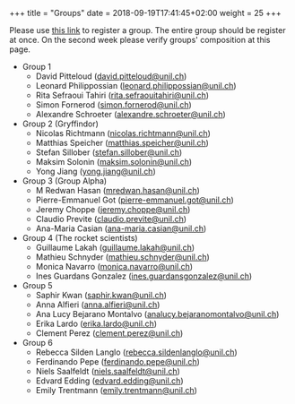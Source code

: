 +++
title = "Groups"
date =  2018-09-19T17:41:45+02:00
weight = 25
+++

Please use [this link](https://docs.google.com/forms/d/e/1FAIpQLSdQNZjeMYQvU9_WFlAeVZoGV-NtDPH0bVnzqr020s0JzIP9wQ/viewform) to register a group. The entire group should be register at once. On the second week please verify groups' composition at this page.


* Group 1
    - David Pitteloud (<david.pitteloud@unil.ch>)
    - Leonard Philippossian (<leonard.philippossian@unil.ch>)
    - Rita Sefraoui Tahiri (<rita.sefraouitahiri@unil.ch>)
    - Simon Fornerod (<simon.fornerod@unil.ch>)
    - Alexandre Schroeter (<alexandre.schroeter@unil.ch>)
* Group 2 (Gryffindor)
    - Nicolas Richtmann (<nicolas.richtmann@unil.ch>)
    - Matthias Speicher (<matthias.speicher@unil.ch>)
    - Stefan Sillober (<stefan.sillober@unil.ch>)
    - Maksim Solonin (<maksim.solonin@unil.ch>)
    - Yong Jiang (<yong.jiang@unil.ch>)
* Group 3 (Group Alpha)
    - M Redwan Hasan (<mredwan.hasan@unil.ch>)
    - Pierre-Emmanuel Got (<pierre-emmanuel.got@unil.ch>)
    - Jeremy Choppe (<jeremy.choppe@unil.ch>)
    - Claudio Previte (<claudio.previte@unil.ch>)
    - Ana-Maria Casian (<ana-maria.casian@unil.ch>)
* Group 4 (The rocket scientists)
    - Guillaume Lakah (<guillaume.lakah@unil.ch>)
    - Mathieu Schnyder (<mathieu.schnyder@unil.ch>)
    - Monica Navarro (<monica.navarro@unil.ch>)
    - Ines Guardans Gonzalez (<ines.guardansgonzalez@unil.ch>)
* Group 5
    - Saphir Kwan (<saphir.kwan@unil.ch>)
    - Anna Alfieri (<anna.alfieri@unil.ch>)
    - Ana Lucy Bejarano Montalvo (<analucy.bejaranomontalvo@unil.ch>)
    - Erika Lardo (<erika.lardo@unil.ch>)
    - Clement Perez (<clement.perez@unil.ch>)
* Group 6 
    - Rebecca Silden Langlo (<rebecca.sildenlanglo@unil.ch>)
    - Ferdinando Pepe (<ferdinando.pepe@unil.ch>)
    - Niels Saalfeldt (<niels.saalfeldt@unil.ch>)
    - Edvard Edding (<edvard.edding@unil.ch>)
    - Emily Trentmann (<emily.trentmann@unil.ch>)

<!--
* Group 1 (Myama)
    - **Ayrton Rua** (<ayrton.gomesmartinsrua@unil.ch>)
    - Ali Karray (<mohamedali.karray@unil.ch>)
    - Youness Zarhloul (<youness.zarhloul@unil.ch>)
    - Maurizio Griffo (<maurizio.griffo@unil.ch>)
    - Mohit Mehrotra (<mohit.mehrotra@unil.ch>)
* Group 2 
    - **Emil Jellum** (<emil.jellum@unil.ch>)
    - Louis Polet (<louis.polet@unil.ch>)
    - Cristina Montecchi (<cristina.montecchi@unil.ch>)
    - Laura Agnese Marzorati (<Laura.Marzorati@unil.ch>)
    - Federico Baldo (<Federico.Baldo@unil.ch>)
* Group 3 
    - **Vanessa Armistead** (<vanessa.armistead@unil.ch>)
    - Luisa Pricken (<luisa.prickenbrandao@unil.ch>)
    - Bart Roes (<bart.roes@unil.ch>)
    - Ameni Rouatbi (<ameni.rouatbi@unil.ch>)
* Group 4 (ggplot3)
    - **Lumia Claramunt** (<Lumia.claramunt@unil.ch>)
    - Julien Kleinmann (<Julien.kleinmann@unil.ch>)
    - Constance Havret (<Constance.havret@unil.ch>)
    - Azza Kammoun (<azza.kammoun@unil.ch>)
    - Sana Ghali (<sana.ghali@unil.ch>)
* Group 5 (The Jonquilles)
    - **David Germano** (<David.Germano@unil.ch>)
    - Patrik Grandadam (<Patrik.Grandadam@unil.ch>)
    - Luca Bron (<Luca.Bron@unil.ch>)
    - Edgar Raisin (<Edgar.Raisin@unil.ch>)
    - Vincent Lomazzi (<Vincent.Lomazzi@unil.ch>)
-->